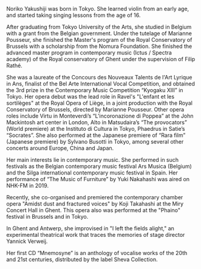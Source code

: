 Noriko Yakushiji was born in Tokyo. She learned violin from an early age, and started taking singing lessons from the age of 16.

After graduating from Tokyo University of the Arts, she studied in Belgium with a grant from the Belgian government. Under the tutelage of Marianne Pousseur, she finished the Master's program of the Royal Conservatory of Brussels with a scholarship from the Nomura Foundation. She finished the advanced master program in contemporary music (Ictus / Spectra academy) of the Royal conservatory of Ghent under the supervision of Filip Rathé.

She was a laureate of the Concours des Nouveaux Talents de l'Art Lyrique in Ans, finalist of the Bel Arte International Vocal Competition, and obtained the 3rd prize in the Contemporary Music Competition “Kyogaku XIII” in Tokyo.
Her opera debut was the lead role in Ravel's "L'enfant et les sortilèges" at the Royal Opera of Liège, in a joint production with the Royal Conservatory of Brussels, directed by Marianne Pousseur. Other opera roles include Virtu in Monteverdi’s “L’incoronazione di Poppea” at the John Mackintosh art center in London, Alto in Matsudaira’s “The provocators” (World premiere) at the Instituto di Cultura in Tokyo, Phaedrus in Satie’s “Socrates”. She also performed at the Japanese premiere of “Rara film” (Japanese premiere) by Sylvano Busotti in Tokyo, among several other concerts around Europe, China and Japan.

Her main interests lie in contemporary music. She performed in such festivals as the Belgian contemporary music festival Ars Musica (Belgium) and the Silga international contemporary music festival in Spain.
Her performance of “The Music of Furniture” by Yuki Nakahashi was aired on NHK-FM in 2019.

Recently, she co-organised and premiered the contemporary chamber opera "Amidst dust and fractured voices" by Koji Takahashi at the Miry Concert Hall in Ghent. This opera also was performed at the "Phaino" festival in Brussels and in Tokyo.

In Ghent and Antwerp, she improvised in "I left the fields alight," an experimental theatrical work that traces the memories of stage director Yannick Verweij.

Her first CD “Mnemosyne” is an anthology of vocalise works of the 20th and 21st centuries, distributed by the label Sheva Collection.
